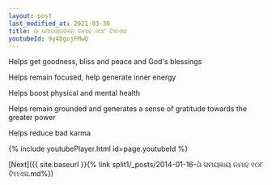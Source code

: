 ```yaml
---
layout: post
last_modified_at: 2021-03-30
title: ଓଁ ମୋହାଞ୍ଜବନେ ନମାହ ୧୦୮ ଟିମଏସ
youtubeId: 9y4DgojFMwQ
---
```

 
 
Helps get goodness, bliss and peace and God's blessings
 
Helps remain focused, help generate inner energy 
 
Helps boost physical and mental health 
 
Helps remain grounded and generates a sense of gratitude towards the greater power 
 
Helps reduce bad karma
 
 
 
 


{% include youtubePlayer.html id=page.youtubeId %}
 
[Next]({{ site.baseurl }}{% link  split1/_posts/2014-01-16-ଓଁ ସମୟଜ୍ଞାୟ ନମାହ ୧୦୮ ଟିମଏସ.md%})
 
